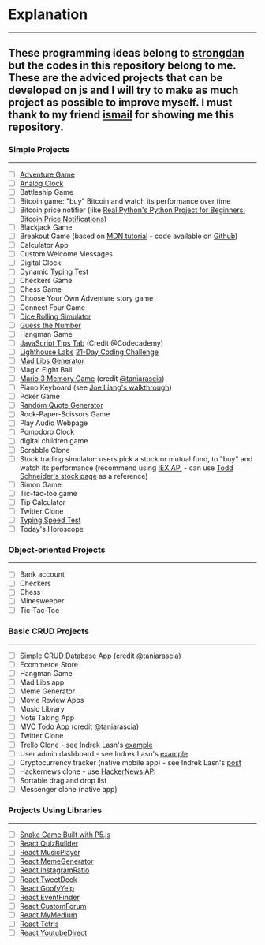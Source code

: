 # Explanation
---
## These programming ideas belong to [strongdan](https://github.com/strongdan) but the codes in this repository belong to me. These are the adviced projects that can be developed on js and I will try to make as much project as possible to improve myself. I must thank to my friend [ismail](https://github.com/ismailgunayy) for showing me this repository.

### Simple Projects 
---
- [ ] [Adventure Game](https://knightlab.northwestern.edu/2014/06/05/five-mini-programming-projects-for-the-python-beginner/)
- [ ] [Analog Clock](https://github.com/strongdan/js-analog-clock/)
- [ ] Battleship Game
- [ ] Bitcoin game: "buy" Bitcoin and watch its performance over time
- [ ] Bitcoin price notifier (like [Real Python's Python Project for Beginners: Bitcoin Price Notifications](https://realpython.com/blog/python/python-bitcoin-ifttt/))
- [ ] Blackjack Game
- [ ] Breakout Game (based on [MDN tutorial](https://developer.mozilla.org/en-US/docs/Games/Tutorials/2D_Breakout_game_pure_JavaScript) - code available on [Github](https://github.com/end3r/Gamedev-Canvas-workshop))
- [ ] Calculator App
- [ ] Custom Welcome Messages
- [ ] Digital Clock
- [ ] Dynamic Typing Test
- [ ] Checkers Game
- [ ] Chess Game
- [ ] Choose Your Own Adventure story game
- [ ] Connect Four Game
- [ ] [Dice Rolling Simulator](https://knightlab.northwestern.edu/2014/06/05/five-mini-programming-projects-for-the-python-beginner/)
- [ ] [Guess the Number](https://knightlab.northwestern.edu/2014/06/05/five-mini-programming-projects-for-the-python-beginner/)
- [ ] Hangman Game
- [ ] [JavaScript Tips Tab](https://medium.com/@codecademy/javascript-tips-tab-4e9081b4132) (Credit @Codecademy)
- [ ] [Lighthouse Labs](https://github.com/lighthouse-labs) [21-Day Coding Challenge](https://coding-challenge.lighthouselabs.ca/start)
- [ ] [Mad Libs Generator](https://knightlab.northwestern.edu/2014/06/05/five-mini-programming-projects-for-the-python-beginner/)
- [ ] Magic Eight Ball
- [ ] [Mario 3 Memory Game](https://github.com/strongdan/memory-game) (credit [@taniarascia](https://github.com/taniarascia))
- [ ] Piano Keyboard (see [Joe Liang's walkthrough](https://www.freecodecamp.org/news/javascript-piano-keyboard/))
- [ ] Poker Game
- [ ] [Random Quote Generator](https://github.com/strongdan/freeCodeCamp-random-quote-generator)
- [ ] Rock-Paper-Scissors Game
- [ ] Play Audio Webpage
- [ ] Pomodoro Clock
- [ ] digital children game
- [ ] Scrabble Clone
- [ ] Stock trading simulator: users pick a stock or mutual fund, to "buy" and watch its performance (recommend using [IEX API](https://iextrading.com/developer/docs/) - can use [Todd Schneider's stock page](https://github.com/toddwschneider/stocks) as a reference)
- [ ] Simon Game
- [ ] Tic-tac-toe game
- [ ] Tip Calculator
- [ ] Twitter Clone
- [ ] [Typing Speed Test](https://github.com/strongdan/js-typing-speed-test/)
- [ ] Today's Horoscope

### Object-oriented Projects
---
- [ ] Bank account
- [ ] Checkers
- [ ] Chess
- [ ] Minesweeper
- [ ] Tic-Tac-Toe

### Basic CRUD Projects
---
- [ ] [Simple CRUD Database App](https://www.taniarascia.com/create-a-simple-database-app-connecting-to-mysql-with-php/) (credit [@taniarascia](https://github.com/taniarascia))
- [ ] Ecommerce Store
- [ ] Hangman Game
- [ ] Mad Libs app
- [ ] Meme Generator
- [ ] Movie Review Apps
- [ ] Music Library
- [ ] Note Taking App
- [ ] [MVC Todo App](https://www.taniarascia.com/javascript-mvc-todo-app/) (credit [@taniarascia](https://github.com/taniarascia))
- [ ] Twitter Clone
- [ ] Trello Clone - see Indrek Lasn's [example](https://github.com/wesharehoodies/simple-trello)
- [ ] User admin dashboard - see Indrek Lasn's [example](https://github.com/wesharehoodies/laravel-5.4-crud-example)
- [ ] Cryptocurrency tracker (native mobile app) - see Indrek Lasn's [post](https://medium.com/react-native-training/bitcoin-ripple-ethereum-price-checker-with-react-native-redux-e9d076037092)
- [ ] Hackernews clone - use [HackerNews API](https://github.com/HackerNews/API)
- [ ] Sortable drag and drop list
- [ ] Messenger clone (native app)

### Projects Using Libraries
---
- [ ] [Snake Game Built with P5.js](http://danstrong.tech/beginner-js-projects/snakeGame/)
- [ ] [React QuizBuilder](https://medium.com/@dtkatz/10-react-starter-project-ideas-to-get-you-coding-5b35782e1831)
- [ ] [React MusicPlayer](https://medium.com/@dtkatz/10-react-starter-project-ideas-to-get-you-coding-5b35782e1831)
- [ ] [React MemeGenerator](https://medium.com/@dtkatz/10-react-starter-project-ideas-to-get-you-coding-5b35782e1831)
- [ ] [React InstagramRatio](https://medium.com/@dtkatz/10-react-starter-project-ideas-to-get-you-coding-5b35782e1831)
- [ ] [React TweetDeck](https://medium.com/@dtkatz/10-react-starter-project-ideas-to-get-you-coding-5b35782e1831)
- [ ] [React GoofyYelp](https://medium.com/@dtkatz/10-react-starter-project-ideas-to-get-you-coding-5b35782e1831)
- [ ] [React EventFinder](https://medium.com/@dtkatz/10-react-starter-project-ideas-to-get-you-coding-5b35782e1831)
- [ ] [React CustomForum](https://medium.com/@dtkatz/10-react-starter-project-ideas-to-get-you-coding-5b35782e1831)
- [ ] [React MyMedium](https://medium.com/@dtkatz/10-react-starter-project-ideas-to-get-you-coding-5b35782e1831)
- [ ] [React Tetris](https://www.freecodecamp.org/news/react-hooks-tetris-game/)
- [ ] [React YoutubeDirect](https://medium.com/@dtkatz/10-react-starter-project-ideas-to-get-you-coding-5b35782e1831)
